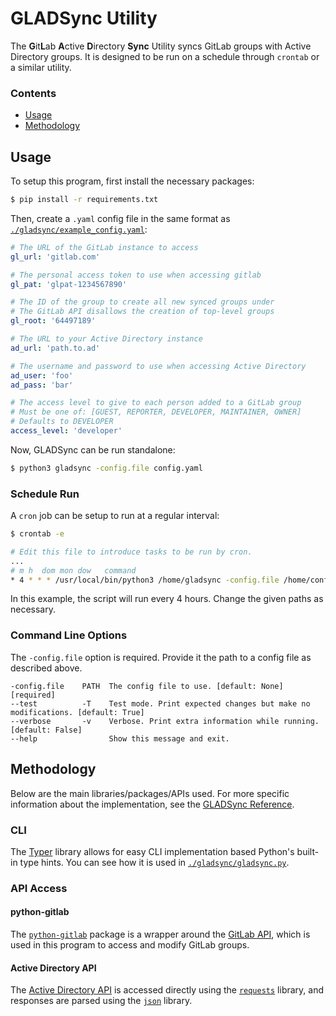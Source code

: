 # GLADSync Utility

The **G**it**L**ab **A**ctive **D**irectory **Sync** Utility syncs GitLab groups with Active Directory groups. It is designed to be run on a schedule through `crontab` or a similar utility.

### Contents
- [Usage](#usage)
- [Methodology](#methodology)

## Usage
To setup this program, first install the necessary packages:
```bash
$ pip install -r requirements.txt
```

Then, create a `.yaml` config file in the same format as [`./gladsync/example_config.yaml`](./gladsync/example_config.yaml):
```yaml
# The URL of the GitLab instance to access
gl_url: 'gitlab.com'

# The personal access token to use when accessing gitlab
gl_pat: 'glpat-1234567890'

# The ID of the group to create all new synced groups under
# The GitLab API disallows the creation of top-level groups
gl_root: '64497189'

# The URL to your Active Directory instance
ad_url: 'path.to.ad'

# The username and password to use when accessing Active Directory
ad_user: 'foo'
ad_pass: 'bar'

# The access level to give to each person added to a GitLab group
# Must be one of: [GUEST, REPORTER, DEVELOPER, MAINTAINER, OWNER]
# Defaults to DEVELOPER
access_level: 'developer'
```

Now, GLADSync can be run standalone:
```bash
$ python3 gladsync -config.file config.yaml
```

### Schedule Run
A `cron` job can be setup to run at a regular interval:

```bash
$ crontab -e
```

```bash
# Edit this file to introduce tasks to be run by cron.
...
# m h  dom mon dow   command
* 4 * * * /usr/local/bin/python3 /home/gladsync -config.file /home/config.yaml
```

In this example, the script will run every 4 hours. Change the given paths as necessary.

### Command Line Options
The `-config.file` option is required. Provide it the path to a config file as described above.

```
-config.file    PATH  The config file to use. [default: None] [required]
--test          -T    Test mode. Print expected changes but make no modifications. [default: True]
--verbose       -v    Verbose. Print extra information while running. [default: False]
--help                Show this message and exit.
```

## Methodology

Below are the main libraries/packages/APIs used. For more specific information about the implementation, see the [GLADSync Reference](./gladsync/README.md).

### CLI
The [Typer](https://typer.tiangolo.com/) library allows for easy CLI implementation based Python's built-in type hints. You can see how it is used in [`./gladsync/gladsync.py`](./gladsync/gladsync.py).


### API Access

#### python-gitlab
The [`python-gitlab`](https://python-gitlab.readthedocs.io/en/stable/index.html) package is a wrapper around the [GitLab API](https://docs.gitlab.com/ee/api/rest/), which is used in this program to access and modify GitLab groups.

#### Active Directory API
The [Active Directory API](https://learn.microsoft.com/en-us/graph/api/overview?view=graph-rest-1.0) is accessed directly using the [`requests`](https://pypi.org/project/requests/) library, and responses are parsed using the [`json`](https://docs.python.org/3/library/json.html) library.